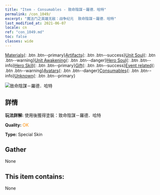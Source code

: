 ```yaml
---
title: "Item - Consumables - 致命陰謀－羅德．哈特"
permalink: /con_1049/
excerpt: "魔法门之英雄无敌：战争纪元  致命陰謀－羅德．哈特"
last_modified_at: 2021-06-07
locale: cn
ref: "con_1049.md"
toc: false
classes: wide
---
```

 [Materials](/ItemsCN/){: .btn .btn--primary}[Artifacts](/ItemsCN/Artifacts/){: .btn .btn--success}[Unit Soul](/ItemsCN/UnitSoul/){: .btn .btn--warning}[Unit Awakening](/ItemsCN/UnitAwakening/){: .btn .btn--danger}[Hero Soul](/ItemsCN/HeroSoul/){: .btn .btn--info}[Hero Skill](/ItemsCN/HeroSkill/){: .btn .btn--primary}[Gift](/ItemsCN/Gift/){: .btn .btn--success}[Event related](/ItemsCN/Events/){: .btn .btn--warning}[Avatars](/ItemsCN/Avatars/){: .btn .btn--danger}[Consumables](/ItemsCN/Consumables/){: .btn .btn--info}[Unknown](/ItemsCN/Unknown/){: .btn .btn--primary}

 ![致命陰謀－羅德．哈特](/images/h/h_LordHaart3.jpg)

## 詳情
 **玩法詳解:** 使用後獲得塗裝：致命陰謀－羅德．哈特

 **Quality:** <span style="color: #FF8C00">OK</span>

 **Type:** Special Skin

## Gather

  None

## This item contains:

  None

